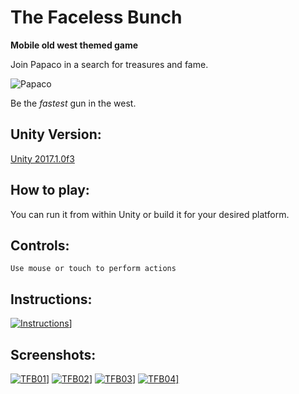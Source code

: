 # The Faceless Bunch
  **Mobile old west themed game**

Join Papaco in a search for treasures and fame.

![Papaco](https://i.imgur.com/x2AuFi5.png)

Be the *fastest* gun in the west.

## Unity Version:
[Unity 2017.1.0f3](https://unity3d.com/unity/whats-new/unity-2017.1.0)

## How to play:
You can run it from within Unity or build it for your desired platform.

## Controls:
    Use mouse or touch to perform actions

## Instructions:
  <a href="https://i.imgur.com/HJEiDC7.png">![Instructions](https://i.imgur.com/HJEiDC7l.png)]</a>

## Screenshots:
<a href="https://i.imgur.com/3f2NNf5.png">![TFB01](https://i.imgur.com/3f2NNf5m.png)]</a>
<a href="https://i.imgur.com/VlJno6D.png">![TFB02](https://i.imgur.com/VlJno6Dm.png)]</a>
<a href="https://i.imgur.com/h0yMbss.png">![TFB03](https://i.imgur.com/h0yMbssm.png)]</a>
<a href="https://i.imgur.com/0dsOo2q.png">![TFB04](https://i.imgur.com/0dsOo2qm.png)]</a>
